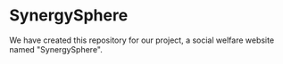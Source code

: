 # SynergySphere
We have created this repository for our project, a social welfare website named "SynergySphere". 
